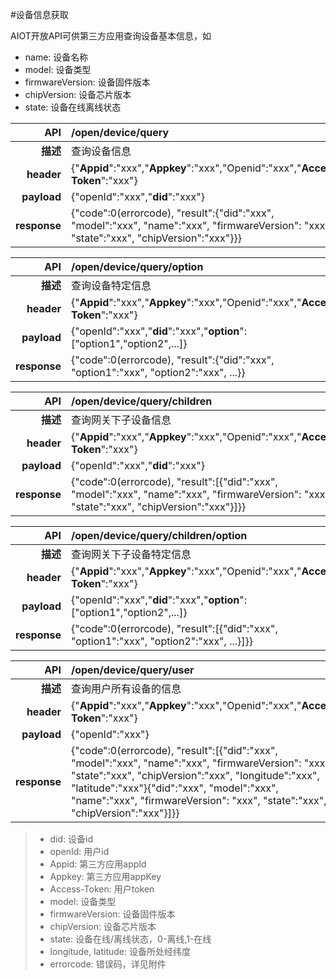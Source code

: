 #设备信息获取

AIOT开放API可供第三方应用查询设备基本信息，如

- name: 设备名称
- model: 设备类型
- firmwareVersion: 设备固件版本
- chipVersion: 设备芯片版本
- state: 设备在线离线状态

| **API** | /open/device/query |
| --: | :-- |
| **描述** | 查询设备信息 |
| **header** | {"**Appid**":"xxx","**Appkey**":"xxx","Openid":"xxx","**Access-Token**":"xxx"} |
| **payload** | {"openId":"xxx","**did**":"xxx"} |
| **response** | {"code":0(errorcode), "result":{"did":"xxx", "model":"xxx", "name":"xxx", "firmwareVersion": "xxx", "state":"xxx", "chipVersion":"xxx"}}} |

| **API** | /open/device/query/option |
| --: | :-- |
| **描述** | 查询设备特定信息 |
| **header** | {"**Appid**":"xxx","**Appkey**":"xxx","Openid":"xxx","**Access-Token**":"xxx"} |
| **payload** | {"openId":"xxx","**did**":"xxx","**option**":["option1","option2",...]} |
| **response** | {"code":0(errorcode), "result":{"did":"xxx", "option1":"xxx", "option2":"xxx", ...}} |

| **API** | /open/device/query/children |
| --: | :-- |
| **描述** | 查询网关下子设备信息 |
| **header** | {"**Appid**":"xxx","**Appkey**":"xxx","Openid":"xxx","**Access-Token**":"xxx"} |
| **payload** | {"openId":"xxx","**did**":"xxx"} |
| **response** | {"code":0(errorcode), "result":[{"did":"xxx", "model":"xxx", "name":"xxx", "firmwareVersion": "xxx", "state":"xxx", "chipVersion":"xxx"}]}} |

| **API** | /open/device/query/children/option |
| --: | :-- |
| **描述** | 查询网关下子设备特定信息 |
| **header** | {"**Appid**":"xxx","**Appkey**":"xxx","Openid":"xxx","**Access-Token**":"xxx"} |
| **payload** | {"openId":"xxx","**did**":"xxx","**option**":["option1","option2",...]} |
| **response** | {"code":0(errorcode), "result":[{"did":"xxx", "option1":"xxx", "option2":"xxx", ...}]}} |

| **API** | /open/device/query/user |
| --: | :-- |
| **描述** | 查询用户所有设备的信息 |
| **header** | {"**Appid**":"xxx","**Appkey**":"xxx","Openid":"xxx","**Access-Token**":"xxx"} |
| **payload** | {"openId":"xxx"} |
| **response** | {"code":0(errorcode), "result":[{"did":"xxx", "model":"xxx", "name":"xxx", "firmwareVersion": "xxx", "state":"xxx", "chipVersion":"xxx", "longitude":"xxx", "latitude":"xxx"}{"did":"xxx", "model":"xxx", "name":"xxx", "firmwareVersion": "xxx", "state":"xxx", "chipVersion":"xxx"}]}} |

> - did: 设备id
> - openId: 用户id
> - Appid: 第三方应用appId
> - Appkey: 第三方应用appKey
> - Access-Token: 用户token
> - model: 设备类型
> - firmwareVersion: 设备固件版本
> - chipVersion: 设备芯片版本
> - state: 设备在线/离线状态，0-离线,1-在线
> - longitude, latitude: 设备所处经纬度
> - errorcode: 错误码，详见附件